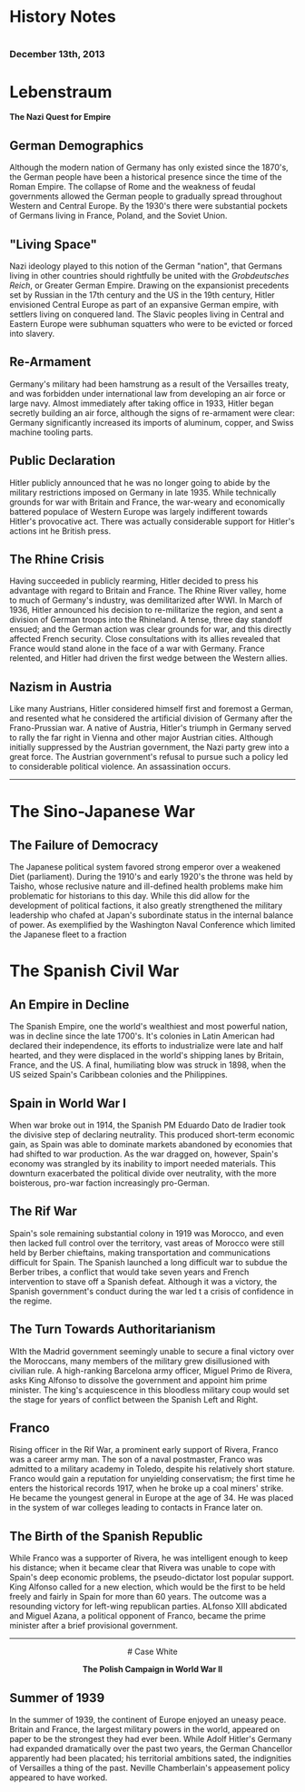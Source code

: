 <h1>History Notes<h1>

<h3>December 13th, 2013<h3>

# Lebenstraum

<b>The Nazi Quest for Empire</b>

## German Demographics

Although the modern nation of Germany has only existed since the 1870's, the German people have been a historical presence since the time 
of the Roman Empire. The collapse of Rome and the weakness of feudal governments allowed the German people to gradually spread throughout Western and Central Europe. 
By the 1930's there were substantial pockets of Germans living in France, Poland, and the Soviet Union. 

## "Living Space"

Nazi ideology played to this notion of the German "nation", that Germans living in other countries should rightfully be united with the <i>Grobdeutsches Reich</i>, or Greater German Empire. Drawing on the expansionist precedents set by Russian in the 17th century and the US in the 19th century, Hitler envisioned Central Europe as part of an expansive
German empire, with settlers living on conquered land. The Slavic peoples living in Central and Eastern Europe were subhuman squatters who were to be evicted or forced into slavery.

## Re-Armament

Germany's military had been hamstrung as a result of the Versailles treaty, and was forbidden under international law from developing an air force or large navy. 
Almost immediately after taking office in 1933, Hitler began secretly building an air force, although the signs of re-armament were clear: Germany significantly increased its imports of aluminum, copper, and Swiss machine tooling parts. 

## Public Declaration

Hitler publicly announced that he was no longer going to abide by the military restrictions imposed on Germany in late 1935.
While technically grounds for war with Britain and France, the war-weary and economically battered populace of Western Europe was largely indifferent towards Hitler's provocative act. There was actually considerable support for Hitler's actions int he British press. 

## The Rhine Crisis

Having succeeded in publicly rearming, Hitler decided to press his advantage with regard to Britain and France. The Rhine River valley, home to much of Germany's industry, was demilitarized after WWI. In March of 1936, Hitler announced his decision to re-militarize the region, and sent a division of German troops into the Rhineland. A tense, three day standoff ensued; and the German action was clear grounds for war, and this directly affected French security. Close consultations with its allies revealed that France would stand alone in the face of a war with Germany. France relented, and Hitler had driven the first wedge between the Western allies.


## Nazism in Austria

Like many Austrians, Hitler considered himself first and foremost a German, and resented what he considered the artificial division of Germany after the Frano-Prussian war. A native of Austria, Hitler's triumph in Germany served to rally the far right in Vienna and other major Austrian cities.
Although initially suppressed by the Austrian government, the Nazi party grew into a great force. The Austrian government's refusal to pursue such a policy led to considerable political violence. An assassination occurs. 

---

# The Sino-Japanese War

## The Failure of Democracy

The Japanese political system favored strong emperor over a weakened Diet (parliament). During the 1910's and early 1920's 
the throne was held by Taisho, whose reclusive nature and ill-defined health problems make him problematic for historians to this day.
While this did allow for the development of political factions, it also greatly strengthened the military leadership who chafed at Japan's subordinate status in the internal balance of power. As exemplified by the Washington Naval Conference which limited the Japanese fleet to a fraction

# The Spanish Civil War

## An Empire in Decline

The Spanish Empire, one the world's wealthiest and most powerful nation, was in decline since the late 1700's.
It's colonies in Latin American had declared their independence, its efforts to industrialize were late and half hearted, and they were displaced in the world's shipping lanes by Britain, France, and the US. A final, humiliating blow was struck in 1898, when the US seized Spain's Caribbean colonies and the Philippines.

## Spain in World War I

When war broke out in 1914, the Spanish PM Eduardo Dato de Iradier took the divisive step of declaring neutrality. This produced short-term economic gain, as Spain was able to dominate markets abandoned by economies that had shifted to war production. As the war dragged on, however, Spain's economy was strangled by its inability to import needed materials. This downturn exacerbated the political divide over neutrality, with the more boisterous, pro-war faction increasingly pro-German. 

## The Rif War

Spain's sole remaining substantial colony in 1919 was Morocco, and even then lacked full control over the territory, vast areas of Morocco were still held by Berber chieftains, making transportation and communications difficult for Spain. The Spanish launched a long difficult war to subdue the Berber tribes, a conflict that would take seven years and French intervention to stave off a Spanish defeat. Although it was a victory, the Spanish government's conduct during the war led t a crisis of confidence in the regime. 

## The Turn Towards Authoritarianism

WIth the Madrid government seemingly unable to secure a final victory over the Moroccans, many members of the military grew disillusioned with civilian rule. A high-ranking Barcelona army officer, Miguel Primo de Rivera, asks King Alfonso to dissolve the government and appoint him prime minister. The king's acquiescence in this bloodless military coup would set the stage for years of conflict between the Spanish Left and Right.

## Franco

Rising officer in the Rif War, a prominent early support of Rivera, Franco was a career army man. The son of a naval postmaster, Franco was admitted to a military academy in Toledo, despite his relatively short stature. Franco would gain a reputation for unyielding conservatism; the first time he enters the historical records 1917, when he broke up a coal miners' strike. He became the youngest general in Europe at the age of 34. He was placed in the system of war colleges leading to contacts in France later on. 

## The Birth of the Spanish Republic

While Franco was a supporter of Rivera, he was intelligent enough to keep his distance; when it became clear that Rivera was unable to cope with Spain's deep economic problems, the pseudo-dictator lost popular support. King Alfonso called for a new election, which would be the first to be held freely and fairly in Spain for more than 60 years. The outcome was a resounding victory for left-wing republican parties. ALfonso XIII abdicated and Miguel Azana, a political opponent of Franco, became the prime minister after a brief provisional government. 

---

<center># Case White</center>

<b><center>The Polish Campaign in World War II</center></b>

## Summer of 1939

In the summer of 1939, the continent of Europe enjoyed an uneasy peace. Britain and France, the largest military powers in the world, appeared on paper to be the strongest they had ever been. While Adolf Hitler's Germany had expanded dramatically over the past two years, the German Chancellor apparently had been placated; his territorial ambitions sated, the indignities of Versailles a thing of the past. Neville Chamberlain's appeasement policy appeared to have worked.



 
